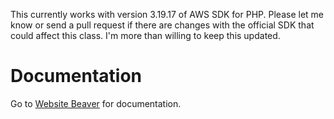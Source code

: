 This currently works with version 3.19.17 of AWS SDK for PHP. Please let me know or send a pull request if there are changes with the official SDK that could affect this class. I'm more than willing to keep this updated.

# Documentation #

Go to [Website Beaver](https://websitebeaver.com/amazon-s3-php-sdk-helper-class) for documentation.